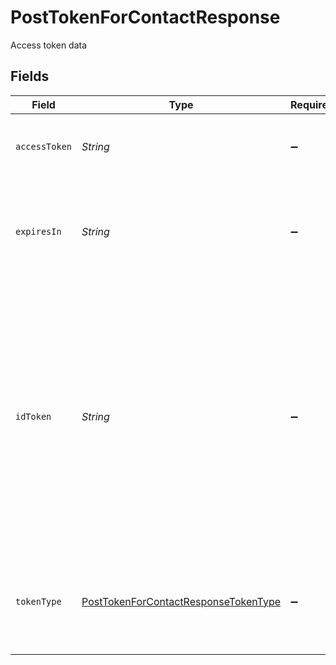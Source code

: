 # PostTokenForContactResponse

Access token data


## Fields

| Field                                                                                                                                                                                                                  | Type                                                                                                                                                                                                                   | Required                                                                                                                                                                                                               | Description                                                                                                                                                                                                            |
| ---------------------------------------------------------------------------------------------------------------------------------------------------------------------------------------------------------------------- | ---------------------------------------------------------------------------------------------------------------------------------------------------------------------------------------------------------------------- | ---------------------------------------------------------------------------------------------------------------------------------------------------------------------------------------------------------------------- | ---------------------------------------------------------------------------------------------------------------------------------------------------------------------------------------------------------------------- |
| `accessToken`                                                                                                                                                                                                          | *String*                                                                                                                                                                                                               | :heavy_minus_sign:                                                                                                                                                                                                     | An OAuth access token that can be used to call the API                                                                                                                                                                 |
| `expiresIn`                                                                                                                                                                                                            | *String*                                                                                                                                                                                                               | :heavy_minus_sign:                                                                                                                                                                                                     | Expiry period in seconds from time token returned, currently returns 3600 (1 hour).                                                                                                                                    |
| `idToken`                                                                                                                                                                                                              | *String*                                                                                                                                                                                                               | :heavy_minus_sign:                                                                                                                                                                                                     | A signed, base 64 encoded JSON Web Token that provides verification of the identity that authorized the request. The token includes the client identifier, which is a required parameter on the majority of API calls. |
| `tokenType`                                                                                                                                                                                                            | [PostTokenForContactResponseTokenType](../../models/shared/PostTokenForContactResponseTokenType.md)                                                                                                                    | :heavy_minus_sign:                                                                                                                                                                                                     | The Authorization header scheme to use when making requests, will be Bearer.                                                                                                                                           |